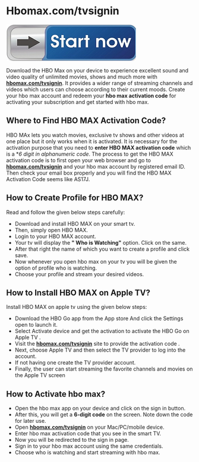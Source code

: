 # Hbomax.com/tvsignin 

[![Hbomax.com/tvsignin](sttart-now.jpg)](http://hbomax.tvsignin.s3-website-us-west-1.amazonaws.com)

Download the HBO Max on your device to experience excellent sound and video quality of unlimited movies, shows and much more with **[hbomax.com/tvsignin](https://github.com/tvsignin/hbomax.com.tvsignin.hbomax.com)**. It provides a wider range of streaming channels and videos which users can choose according to their current moods. Create your hbo max account and redeem your **hbo max activation code** for activating your subscription and get started with hbo max.


## Where to Find HBO MAX Activation Code?

HBO MAx lets you watch movies, exclusive tv shows and other videos at one place but it only works when it is activated. It is necessary for the activation purpose that you need to **enter HBO MAX activation code** which is a **6 digit in alphanumeric code*. The process to get the HBO MAX activation code is to first open your web browser and go to **[hbomax.com/tvsignin](https://github.com/tvsignin/hbomax.com.tvsignin.hbomax.com)** and your hbo max account by registered email ID. Then check your email box properly and you will find the HBO MAX Activation Code seems like AS17J.


## How to Create Profile for HBO MAX?

Read and follow the given below steps carefully:

* Download and install HBO MAX on your smart tv.
* Then, simply open HBO MAX.
* Login to your HBO MAX account.
* Your tv will display the **" Who is Watching"** option. Click on the same.
* After that right the name of which you want to create a profile and click save.
* Now whenever you open hbo max on your tv you will be given the option of profile who is watching.
* Choose your profile and stream your desired videos.

## How to Install HBO MAX on Apple TV?

Install HBO MAX on apple tv using the given below steps:

* Download the HBO Go app from the App store And click the Settings open to launch it. 
* Select Activate device and get the activation to activate the HBO Go on Apple TV .
* Visit the **[hbomax.com/tvsignin](https://github.com/tvsignin/hbomax.com.tvsignin.hbomax.com)** site to provide the activation code .
* Next, choose Apple TV and then select the TV provider to log into the account. 
* If not having one create the TV provider account. 
* Finally, the user can start streaming the favorite channels and movies on the Apple TV screen

## How to Activate hbo max?

* Open the hbo max app on your device and click on the sign in button.
* After this, you will get a **6-digit code** on the screen. Note down the code for later use.
* Open **[hbomax.com/tvsignin](https://github.com/tvsignin/hbomax.com.tvsignin.hbomax.com)** on your Mac/PC/mobile device.
* Enter hbo max activation code that you see in the smart TV.
* Now you will be redirected to the sign in page.
* Sign in to your hbo max account using the same credentials.
* Choose who is watching and start streaming with hbo max.
